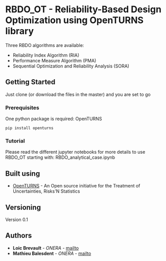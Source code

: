 # RBDO_OT - Reliability-Based Design Optimization using OpenTURNS library

Three RBDO algorithms are available:
- Reliability Index Algorithm (RIA)
- Performance Measure Algorithm (PMA)
- Sequential Optimization and Reliability Analysis (SORA)

## Getting Started

Just clone (or download the files in the master) and you are set to go

### Prerequisites

One python package is required: OpenTURNS 

```
pip install openturns
```

### Tutorial

Please read the different jupyter notebooks for more details to use RBDO_OT starting with: RBDO_analytical_case.ipynb 


## Built using

* [OpenTURNS](https://openturns.github.io/www/) - An Open source initiative for the Treatment of Uncertainties, Risks'N Statistics

## Versioning

Version 0.1

## Authors

* **Loic Brevault** - *ONERA* - [mailto](mailto:loic.brevault@onera.fr)
* **Mathieu Balesdent** - *ONERA* - [mailto](mailto:mathieu.balesdent@onera.fr)